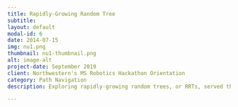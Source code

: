 ```yaml
---
title: Rapidly-Growing Random Tree
subtitle:
layout: default
modal-id: 6
date: 2014-07-15
img: nu1.png
thumbnail: nu1-thumbnail.png
alt: image-alt
project-date: September 2019
client: Northwestern's MS Robotics Hackathon Orientation
category: Path Navigation
description: Exploring rapidly-growing random trees, or RRTs, served the last challenge in Northwestern University’s MS Robotics Hackathon orientation. An RRT is a means of generating random paths, and with obstacles in mind, avoids them to ideally reach an end coordinate. The challenge was intended to help students grow familiar with Python while exercising a phenomenon common in robot path navigation. After coding an RRT without a destination, which was followed by coding an RRT that navigates around circle obstacles, the last task yielded an RRT navigating around Northwestern University’s N logo to connect a start and end point. More detailed instructions on this challenge are outlined here: http://robotics.mech.northwestern.edu/~elwin/ View the project on github: https://github.com/marcelbonnici/rrt

---
```

